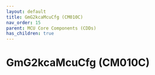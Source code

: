 ```yaml
---
layout: default
title: GmG2kcaMcuCfg (CM010C)
nav_order: 15
parent: MCU Core Components (CDDs)
has_children: true
---
```

# GmG2kcaMcuCfg (CM010C)
